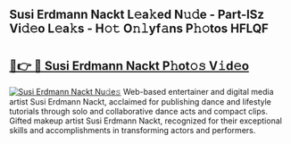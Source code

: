 ## Susi Erdmann Nackt L𝚎a𝚔ed N𝚞𝚍e - Part-lSz Vi𝚍𝚎o L𝚎a𝚔s - H𝚘𝚝 O𝚗𝚕yf𝚊ns P𝚑𝚘tos HFLQF

# <h2><a href="http://kf52ao.oniu.top/?m=Susi+Erdmann+Nackt">🔗👉 🔴 Susi Erdmann Nackt P𝚑ot𝚘𝚜 V𝚒d𝚎o</a></h2>

[![Susi Erdmann Nackt Nu𝚍e𝚜](https://i.imgur.com/0qMVB7G.gif)](http://kf52ao.oniu.top/?m=Susi+Erdmann+Nackt)
Web-based entertainer and digital media artist Susi Erdmann Nackt, acclaimed for publishing dance and lifestyle tutorials through solo and collaborative dance acts and compact clips. Gifted makeup artist Susi Erdmann Nackt, recognized for their exceptional skills and accomplishments in transforming actors and performers.  

